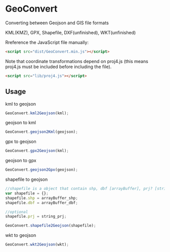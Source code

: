 # GeoConvert

Converting between Geojson and GIS file formats

KML(KMZ), GPX, Shapefile, DXF(unfinished), WKT(unfinished)

Rreference the JavaScript file manually:
```html
<script src="dist/GeoConvert.min.js"></script>
```
Note that coordinate transformations depend on proj4.js (this means proj4.js must be included before including the file).
```html
<script src="lib/proj4.js"></script>
```

Usage
-----
kml to geojson
```javascript
GeoConvert.kml2Geojson(kml);
```

geojson to kml
```javascript
GeoConvert.geojson2Kml(geojson);
```

gpx to geojson
```javascript
GeoConvert.gpx2Geojson(kml);
```

geojson to gpx
```javascript
GeoConvert.geojson2Gpx(geojson);
```

shapefile to geojson
```javascript
//shapefile is a object that contain shp, dbf [arrayBuffer], prj? [string]
var shapefile = {};
shapefile.shp = arrayBuffer_shp;
shapefile.dbf = arrayBuffer_dbf;

//optional
shapefile.prj = string_prj;

GeoConvert.shapefile2Geojson(shapefile);
```

wkt to geojson
```javascript
GeoConvert.wkt2Geojson(wkt);
```
